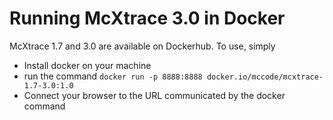 # Running McXtrace 3.0 in Docker

McXtrace 1.7 and 3.0 are available on Dockerhub. To use, simply

* Install docker on your machine
* run the command
```docker run -p 8888:8888 docker.io/mccode/mcxtrace-1.7-3.0:1.0```
* Connect your browser to the URL communicated by the docker command

